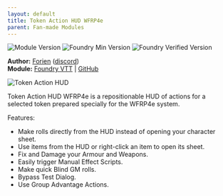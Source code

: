 ```yaml
---
layout: default
title: Token Action HUD WFRP4e
parent: Fan-made Modules
---
```


![Module Version](https://img.shields.io/github/v/release/Foundry-Workshop/token-action-hud-wfrp4e?style=for-the-badge)
![Foundry Min Version](https://img.shields.io/badge/dynamic/json.svg?url=https%3A%2F%2Fgithub.com%2FFoundry-Workshop%2Ftoken-action-hud-wfrp4e%2Freleases%2Flatest%2Fdownload%2Fmodule.json&label=Foundry%20Min%20Version&query=$.compatibility.minimum&colorB=orange&style=for-the-badge)
![Foundry Verified Version](https://img.shields.io/badge/dynamic/json.svg?url=https%3A%2F%2Fgithub.com%2FFoundry-Workshop%2Ftoken-action-hud-wfrp4e%2Freleases%2Flatest%2Fdownload%2Fmodule.json&label=Foundry%20Verified&query=$.compatibility.verified&colorB=orange&style=for-the-badge)

**Author:** [Forien](https://foundryvtt.com/community/forien) ([discord](https://discord.gg/XkTFv8DRDc))  
**Module:** [Foundry VTT](https://foundryvtt.com/packages/token-action-hud-wfrp4e) | [GitHub](https://github.com/Foundry-Workshop/token-action-hud-wfrp4e)

![Token Action HUD](https://raw.githubusercontent.com/Foundry-Workshop/token-action-hud-wfrp4e/master/.github/assets/module-preview.gif)

Token Action HUD WFRP4e is a repositionable HUD of actions for a selected token prepared specially for the WFRP4e system.

Features:
- Make rolls directly from the HUD instead of opening your character sheet.
- Use items from the HUD or right-click an item to open its sheet.
- Fix and Damage your Armour and Weapons.
- Easily trigger Manual Effect Scripts.
- Make quick Blind GM rolls.
- Bypass Test Dialog.
- Use Group Advantage Actions.
